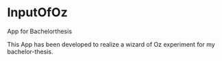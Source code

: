 # InputOfOz
App for Bachelorthesis

This App has been developed to realize a wizard of Oz experiment for my bachelor-thesis.
